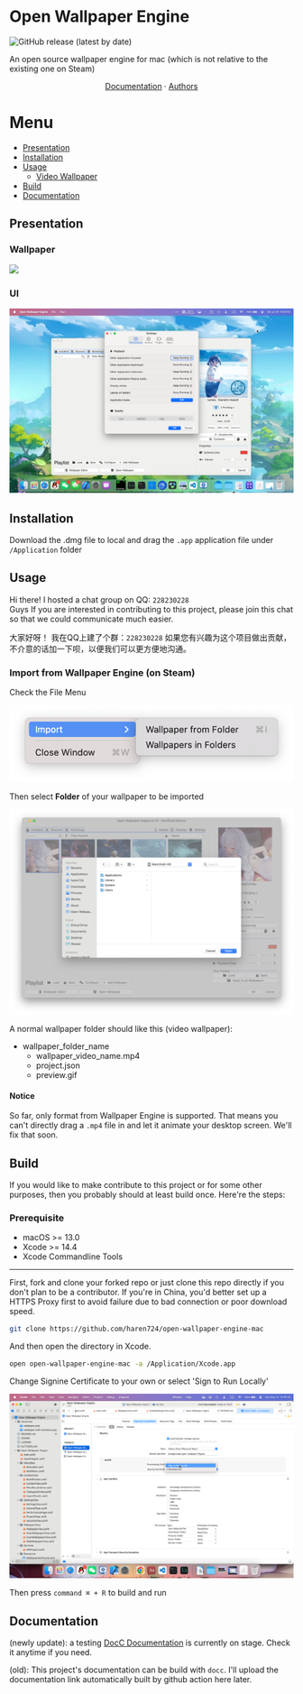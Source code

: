 Open Wallpaper Engine
=========

![GitHub release (latest by date)](https://img.shields.io/github/v/release/haren724/open-wallpaper-engine-mac)

An open source wallpaper engine for mac (which is not relative to the existing one on Steam)

<p align="center">
<a href="http://haren724.top/documentation/open_wallpaper_engine">Documentation</a>
·
<a href="https://github.com/haren724/open-wallpaper-engine-mac/blob/main/AUTHORS.md">Authors</a>
</p>

Menu
=================

<!--ts-->
   * [Presentation](#presentation)
   * [Installation](#installation)
   * [Usage](#usage)
      * [Video Wallpaper](#import-from-wallpaper-engine-on-steam)
   * [Build](#build)
   * [Documentation](#documentation)
<!--te-->

## Presentation

### Wallpaper

![](resources/wallpaper.png)

### UI

![](resources/wallpaper-with-windows.png)


## Installation
Download the .dmg file to local and drag the `.app` application file under `/Application` folder

## Usage
Hi there!
I hosted a chat group on QQ: `228230228`  
Guys If you are interested in contributing to this project, please 
join this chat so that we could communicate much easier.

大家好呀！ 
我在QQ上建了个群：`228230228` 
如果您有兴趣为这个项目做出贡献，不介意的话加一下呗，以便我们可以更方便地沟通。

### Import from Wallpaper Engine (on Steam)

Check the File Menu

![](resources/import-menu.png)

Then select **Folder** of your wallpaper to be imported

![](resources/import-panel.png)

A normal wallpaper folder should like this (video wallpaper):
- wallpaper_folder_name
  - wallpaper_video_name.mp4
  - project.json
  - preview.gif

#### Notice
So far, only format from Wallpaper Engine is supported. That means you can't directly drag a `.mp4` file in and let it animate your desktop screen. We'll fix that soon.


## Build
If you would like to make contribute to this project or for some other purposes, then you probably should at least build once. Here're the steps:

### Prerequisite
- macOS >= 13.0
- Xcode >= 14.4
- Xcode Commandline Tools

-----
First, fork and clone your forked repo or just clone this repo directly if you don't plan to be a contributor. If you're in China, you'd better set up a HTTPS Proxy first to avoid failure due to bad connection or poor download speed.
```sh
git clone https://github.com/haren724/open-wallpaper-engine-mac
```

And then open the directory in Xcode.
```sh
open open-wallpaper-engine-mac -a /Application/Xcode.app
```

Change Signine Certificate to your own or select 'Sign to Run Locally'

![](resources/change-signing-certificate.png)

Then press `command ⌘ + R` to build and run


## Documentation
(newly update): a testing [DocC Documentation](http://haren724.top/documentation/open_wallpaper_engine) is currently on stage. Check it anytime if you need.

(old): This project's documentation can be build with `docc`. I'll upload the documentation link automatically built by github action here later.